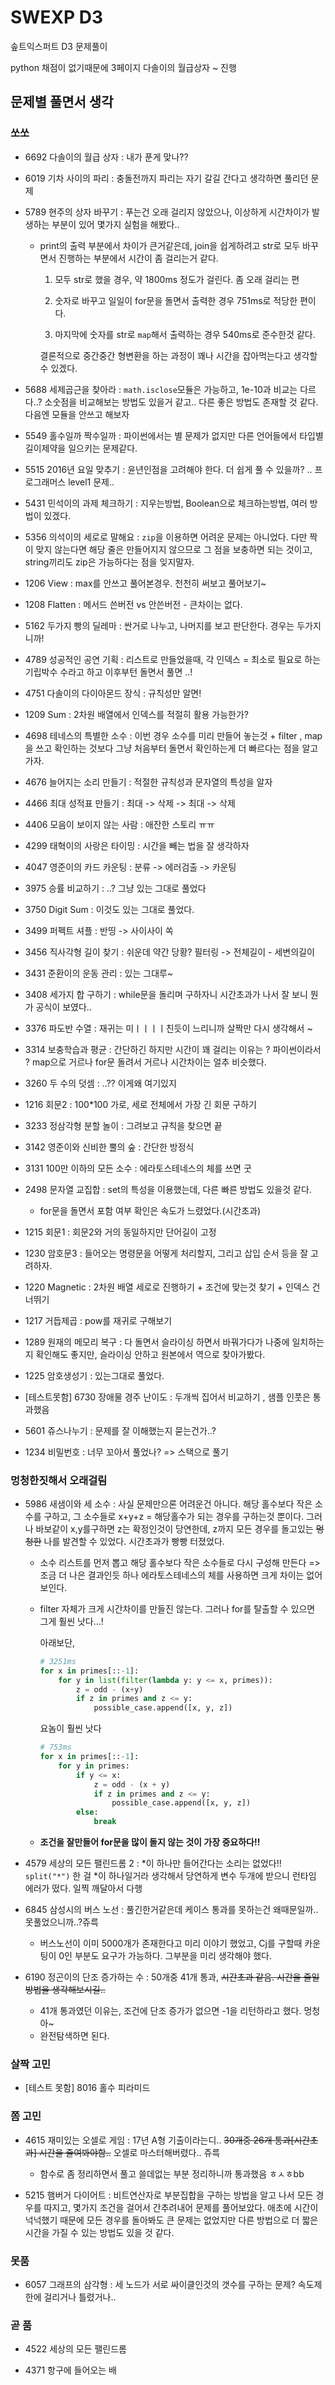 # SWEXP D3

솦트익스퍼트 D3 문제풀이

python 채점이 없기때문에 3페이지 다솔이의 월급상자 ~ 진행

## 문제별 풀면서 생각

### 쏘쏘

- 6692 다솔이의 월급 상자 : 내가 푼게 맞나??

- 6019 기차 사이의 파리 : 충돌전까지 파리는 자기 갈길 간다고 생각하면 풀리던 문제

- 5789 현주의 상자 바꾸기 : 푸는건 오래 걸리지 않았으나, 이상하게 시간차이가 발생하는 부분이 있어 몇가지 실험을 해봤다..
    - print의 출력 부분에서 차이가 큰거같은데, join을 쉽게하려고 str로 모두 바꾸면서 진행하는 부분에서 시간이 좀 걸리는거 같다.

        1. 모두 str로 했을 경우, 약 1800ms 정도가 걸린다. 좀 오래 걸리는 편

        2. 숫자로 바꾸고 일일이 for문을 돌면서 출력한 경우 751ms로 적당한 편이다.

        3. 마지막에 숫자를 str로 `map`해서 출력하는 경우 540ms로 준수한것 같다.

        결론적으로 중간중간 형변환을 하는 과정이 꽤나 시간을 잡아먹는다고 생각할 수 있겠다.

- 5688 세제곱근을 찾아라 : `math.isclose`모듈은 가능하고, 1e-10과 비교는 다르다..? 소숫점을 비교해보는 방법도 있을거 같고.. 다른 좋은 방법도 존재할 것 같다. 다음엔 모듈을 안쓰고 해보자

- 5549 홀수일까 짝수일까 : 파이썬에서는 별 문제가 없지만 다른 언어들에서 타입별 길이제약을 일으키는 문제같다.

- 5515 2016년 요일 맞추기 : 윤년인점을 고려해야 한다. 더 쉽게 풀 수 있을까? .. 프로그래머스 level1 문제..

- 5431 민석이의 과제 체크하기 : 지우는방법, Boolean으로 체크하는방법, 여러 방법이 있겠다.

- 5356 의석이의 세로로 말해요 : `zip`을 이용하면 어려운 문제는 아니었다. 다만 짝이 맞지 않는다면 해당 줄은 만들어지지 않으므로 그 점을 보충하면 되는 것이고, string끼리도 zip은 가능하다는 점을 잊지말자.

- 1206 View : max를 안쓰고 풀어본경우. 천천히 써보고 풀어보기~

- 1208 Flatten : 메서드 쓴버전 vs 안쓴버전 - 큰차이는 없다.

- 5162 두가지 빵의 딜레마 : 싼거로 나누고, 나머지를 보고 판단한다. 경우는 두가지니까!

- 4789 성공적인 공연 기획 : 리스트로 만들었을때, 각 인덱스 = 최소로 필요로 하는 기립박수 수라고 하고 이후부턴 돌면서 풀면 ..!

- 4751 다솔이의 다이아몬드 장식 : 규칙성만 알면!

- 1209 Sum : 2차원 배열에서 인덱스를 적절히 활용 가능한가?

- 4698 테네스의 특별한 소수 : 이번 경우 소수를 미리 만들어 놓는것 + filter , map 을 쓰고 확인하는 것보다 그냥 처음부터 돌면서 확인하는게 더 빠르다는 점을 알고 가자.

- 4676 늘어지는 소리 만들기 : 적절한 규칙성과 문자열의 특성을 알자

- 4466 최대 성적표 만들기 : 최대 -> 삭제 -> 최대 -> 삭제

- 4406 모음이 보이지 않는 사람 : 애잔한 스토리 ㅠㅠ

- 4299 태혁이의 사랑은 타이밍 : 시간을 빼는 법을 잘 생각하자

- 4047 영준이의 카드 카운팅 : 분류 -> 에러검출 -> 카운팅

- 3975 승률 비교하기 : ..? 그냥 있는 그대로 풀었다

- 3750 Digit Sum : 이것도 있는 그대로 풀었다.

- 3499 퍼펙트 셔플 : 반띵 -> 사이사이 쏙

- 3456 직사각형 길이 찾기 : 쉬운데 약간 당황? 필터링 -> 전체길이 - 세변의길이

- 3431 준환이의 운동 관리 : 있는 그대루~

- 3408 세가지 합 구하기 : while문을 돌리며 구하자니 시간초과가 나서 잘 보니 뭔가 공식이 보였다..

- 3376 파도반 수열 : 재귀는 미ㅣㅣㅣㅣ친듯이 느리니까 살짝만 다시 생각해서 ~

- 3314 보충학습과 평균 : 간단하긴 하지만 시간이 꽤 걸리는 이유는 ? 파이썬이라서 ? map으로 거르나 for문 돌려서 거르나 시간차이는 얼추 비슷했다.

- 3260 두 수의 덧셈 : ..?? 이게왜 여기있지

- 1216 회문2 : 100*100 가로, 세로 전체에서 가장 긴 회문 구하기

- 3233 정삼각형 분할 놀이 : 그려보고 규칙을 찾으면 끝

- 3142 영준이와 신비한 뿔의 숲 : 간단한 방정식

- 3131 100만 이하의 모든 소수 : 에라토스테네스의 체를 쓰면 굿

- 2498 문자열 교집합 : set의 특성을 이용했는데, 다른 빠른 방법도 있을것 같다.
    - for문을 돌면서 포함 여부 확인은 속도가 느렸었다.(시간초과)

- 1215 회문1 : 회문2와 거의 동일하지만 단어길이 고정

- 1230 암호문3 : 들어오는 명령문을 어떻게 처리할지, 그리고 삽입 순서 등을 잘 고려하자.

- 1220 Magnetic : 2차원 배열 세로로 진행하기 + 조건에 맞는것 찾기 + 인덱스 건너뛰기

- 1217 거듭제곱 : pow를 재귀로 구해보기

- 1289 원재의 메모리 복구 : 다 돌면서 슬라이싱 하면서 바꿔가다가 나중에 일치하는지 확인해도 좋지만, 슬라이싱 안하고 원본에서 역으로 찾아가봤다.

- 1225 암호생성기 : 있는그대로 풀었다.

- [테스트못함] 6730 장애물 경주 난이도  : 두개씩 집어서 비교하기 , 샘플 인풋은 통과했음

- 5601 쥬스나누기 : 문제를 잘 이해했는지 묻는건가..?

- 1234 비밀번호 : 너무 꼬아서 풀었나?  => 스택으로 풀기

### 멍청한짓해서 오래걸림

- 5986 새샘이와 세 소수 : 사실 문제만으론 어려운건 아니다. 해당 홀수보다 작은 소수를 구하고, 그 소수들로 x+y+z = 해당홀수가 되는 경우를 구하는것 뿐이다. 그러나 바보같이 x,y를구하면 z는 확정인것이 당연한데, z까지 모든 경우를 돌고있는 ~~멍청한~~ 나를 발견할 수 있었다. 시간초과가 빵빵 터졌었다. 
    - 소수 리스트를 먼저 뽑고 해당 홀수보다 작은 소수들로 다시 구성해 만든다 => 조금 더 나은 결과인듯 하나 에라토스테네스의 체를 사용하면 크게 차이는 없어보인다.
    - filter 자체가 크게 시간차이를 만들진 않는다. 그러나 for를 탈출할 수 있으면 그게 훨씬 낫다...!
    
        아래보단,
    
        ```python
        # 3251ms
        for x in primes[::-1]:
            for y in list(filter(lambda y: y <= x, primes)):
                z = odd - (x+y)
                if z in primes and z <= y:
                    possible_case.append([x, y, z])
        ```

        요놈이 훨씬 낫다 

        ```python
        # 753ms
        for x in primes[::-1]:
            for y in primes:
                if y <= x:
                    z = odd - (x + y)
                    if z in primes and z <= y:
                        possible_case.append([x, y, z])
                else:
                    break
        ```
    - __조건을 잘만들어 for문을 많이 돌지 않는 것이 가장 중요하다!!__

- 4579 세상의 모든 팰린드롬 2 : *이 하나만 들어간다는 소리는 없었다!! `split("*")` 한 걸  *이 하나일거라 생각해서 당연하게 변수 두개에 받으니 런타임 에러가 떴다. 일찍 깨달아서 다행

- 6845 삼성시의 버스 노선 : 풀긴한거같은데 케이스 통과를 못하는건 왜때문일까.. 못풀었으니까..?쥬륵
    - 버스노선이 이미 5000개가 존재한다고 미리 이야기 했었고, Cj를 구할때 카운팅이 0인 부분도 요구가 가능하다. 그부분을 미리 생각해야 했다.

- 6190 정곤이의 단조 증가하는 수 : 50개중 41개 통과, ~~시간초과 같음. 시간을 줄일 방법을 생각해보시길..~~
    - 41개 통과였던 이유는, 조건에 단조 증가가 없으면 -1을 리턴하라고 했다. 멍청아~
    - 완전탐색하면 된다.   

### 살짝 고민

- [테스트 못함] 8016 홀수 피라미드

### 쫌 고민

- 4615 재미있는 오셀로 게임 : 17년 A형 기출이라는디.. ~~30개중 26개 통과[시간초과] 시간을 줄여봐야함..~~ 오셀로 마스터해버렸다.. 쥬륵
    - 함수로 좀 정리하면서 풀고 쓸데없는 부분 정리하니까 통과했음 ㅎㅅㅎbb
    
- 5215 햄버거 다이어트 : 비트연산자로 부분집합을 구하는 방법을 알고 나서 모든 경우를 따지고, 몇가지 조건을 걸어서 간추려내어 문제를 풀어보았다.
애초에 시간이 넉넉했기 때문에 모든 경우를 돌아봐도 큰 문제는 없었지만 다른 방법으로 더 짧은 시간을 가질 수 있는 방법도 있을 것 같다.

### 못품

- 6057 그래프의 삼각형 : 세 노드가 서로 싸이클인것의 갯수를 구하는 문제? 속도제한에 걸리거나 틀렸거나..

### 곧 품

- 4522 세상의 모든 팰린드롬 

- 4371 항구에 들어오는 배
